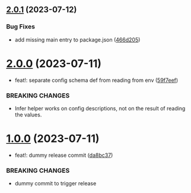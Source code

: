 ## [2.0.1](https://github.com/benjstephenson/config-ts/compare/v2.0.0...v2.0.1) (2023-07-12)

### Bug Fixes

- add missing main entry to package.json ([466d205](https://github.com/benjstephenson/config-ts/commit/466d2055da34b8a2ea1c00e681120c0e2802eea5))

# [2.0.0](https://github.com/benjstephenson/config-ts/compare/v1.0.0...v2.0.0) (2023-07-11)

- feat!: separate config schema def from reading from env ([59f7eef](https://github.com/benjstephenson/config-ts/commit/59f7eef8f06290bfbbfcec437d819c9344659ca4))

### BREAKING CHANGES

- Infer helper works on config descriptions, not on the
  result of reading the values.

# [1.0.0](https://github.com/benjstephenson/config-ts/compare/v0.0.3...v1.0.0) (2023-07-11)

- feat!: dummy release commit ([da8bc37](https://github.com/benjstephenson/config-ts/commit/da8bc37f2a53e8226c93875cf256155c76aedeea))

### BREAKING CHANGES

- dummy commit to trigger release
